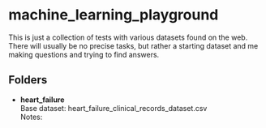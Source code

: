 # machine_learning_playground
This is just a collection of tests with various datasets found on the web. There will usually be no precise tasks, but rather a starting dataset and me making questions and trying to find answers.    

## Folders
<ul>
<li> <b>heart_failure</b> <br>
    Base dataset: heart_failure_clinical_records_dataset.csv <br>
    Notes:
</ul>
